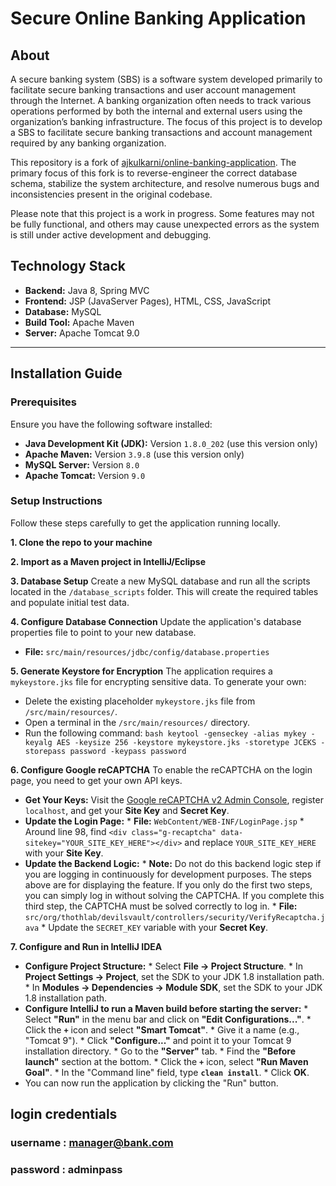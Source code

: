 # Secure Online Banking Application

## About

A secure banking system (SBS) is a software system developed primarily to facilitate secure banking transactions and user account management through the Internet. A banking organization often needs to track various operations performed by both the internal and external users using the organization’s banking infrastructure. The focus of this project is to develop a SBS to facilitate secure banking transactions and account management required by any banking organization.

This repository is a fork of [ajkulkarni/online-banking-application](https://github.com/ajkulkarni/online-banking-application). The primary focus of this fork is to reverse-engineer the correct database schema, stabilize the system architecture, and resolve numerous bugs and inconsistencies present in the original codebase.

Please note that this project is a work in progress. Some features may not be fully functional, and others may cause unexpected errors as the system is still under active development and debugging.

## Technology Stack

*   **Backend:** Java 8, Spring MVC
*   **Frontend:** JSP (JavaServer Pages), HTML, CSS, JavaScript
*   **Database:** MySQL
*   **Build Tool:** Apache Maven
*   **Server:** Apache Tomcat 9.0

---

## Installation Guide

### Prerequisites

Ensure you have the following software installed:
*   **Java Development Kit (JDK):** Version `1.8.0_202` (use this version only)
*   **Apache Maven:** Version `3.9.8` (use this version only)
*   **MySQL Server:** Version `8.0`
*   **Apache Tomcat:** Version `9.0`

### Setup Instructions

Follow these steps carefully to get the application running locally.

**1. Clone the repo to your machine**

**2. Import as a Maven project in IntelliJ/Eclipse**

**3. Database Setup**
   Create a new MySQL database and run all the scripts located in the `/database_scripts` folder. This will create the required tables and populate initial test data.

**4. Configure Database Connection**
   Update the application's database properties file to point to your new database.
   *   **File:** `src/main/resources/jdbc/config/database.properties`

**5. Generate Keystore for Encryption**
   The application requires a `mykeystore.jks` file for encrypting sensitive data. To generate your own:
   *   Delete the existing placeholder `mykeystore.jks` file from `/src/main/resources/`.
   *   Open a terminal in the `/src/main/resources/` directory.
   *   Run the following command:
     ```bash
     keytool -genseckey -alias mykey -keyalg AES -keysize 256 -keystore mykeystore.jks -storetype JCEKS -storepass password -keypass password
     ```

**6.  Configure Google reCAPTCHA**
   To enable the reCAPTCHA on the login page, you need to get your own API keys.
   *   **Get Your Keys:** Visit the [Google reCAPTCHA v2 Admin Console](https://www.google.com/recaptcha/admin/create), register `localhost`, and get your **Site Key** and **Secret Key**.
   *   **Update the Login Page:**
     *   **File:** `WebContent/WEB-INF/LoginPage.jsp`
     *   Around line 98, find `<div class="g-recaptcha" data-sitekey="YOUR_SITE_KEY_HERE"></div>` and replace `YOUR_SITE_KEY_HERE` with your **Site Key**.
   *   **Update the Backend Logic:**
     *   **Note:** Do not do this backend logic step if you are logging in continuously for development purposes. The steps above are for displaying the feature. If you only do the first two steps, you can simply log in without solving the CAPTCHA. If you complete this third step, the CAPTCHA must be solved correctly to log in.
     *   **File:** `src/org/thothlab/devilsvault/controllers/security/VerifyRecaptcha.java`
     *   Update the `SECRET_KEY` variable with your **Secret Key**.

**7. Configure and Run in IntelliJ IDEA**
   *   **Configure Project Structure:**
     *   Select **File -> Project Structure**.
     *   In **Project Settings -> Project**, set the SDK to your JDK 1.8 installation path.
     *   In **Modules -> Dependencies -> Module SDK**, set the SDK to your JDK 1.8 installation path.
   *   **Configure IntelliJ to run a Maven build before starting the server:**
     *   Select **"Run"** in the menu bar and click on **"Edit Configurations..."**.
     *   Click the **`+`** icon and select **"Smart Tomcat"**.
     *   Give it a name (e.g., "Tomcat 9").
     *   Click **"Configure..."** and point it to your Tomcat 9 installation directory.
     *   Go to the **"Server"** tab.
     *   Find the **"Before launch"** section at the bottom.
     *   Click the **`+`** icon, select **"Run Maven Goal"**.
     *   In the "Command line" field, type **`clean install`**.
     *   Click **OK**.
   *   You can now run the application by clicking the "Run" button.



## login credentials 
### username :  manager@bank.com
### password : adminpass 